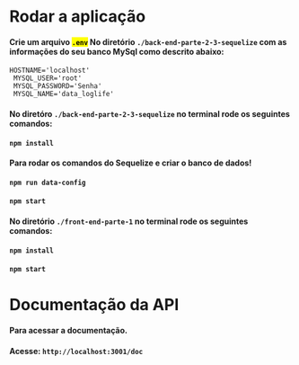 <body>
  <div>
    <h1>Rodar a aplicação</h1>
    <h4>Crie um arquivo <mark><code>.env</code></mark> No diretório <code>./back-end-parte-2-3-sequelize</code> com as informações do seu banco MySql como
      descrito abaixo:</h4>
    <code>HOSTNAME='localhost'</code><br>
    <code> MYSQL_USER='root'</code><br>
    <code> MYSQL_PASSWORD='Senha'</code><br>
    <code> MYSQL_NAME='data_loglife'</code><br>
    <h4>No diretóro <code>./back-end-parte-2-3-sequelize</code> no terminal rode os seguintes comandos:</h4>
    <h4> <code>npm install</code></h4>
    <h4>Para rodar os comandos do Sequelize e criar o banco de dados!</h4>
    <h4> <code>npm run data-config</code></h4> 
    <h4> <code>npm start</code></h4>
    <h4>No diretório <code>./front-end-parte-1</code> no terminal rode os seguintes comandos:</h4>
    <h4> <code>npm install</code></h4>
    <h4> <code>npm start</code></h4>
    <h1>Documentação da API </h1>
    <h4>Para acessar a documentação.</h4>
    <h4>Acesse: <code>http://localhost:3001/doc</code></h4>
  </div>
</body>
